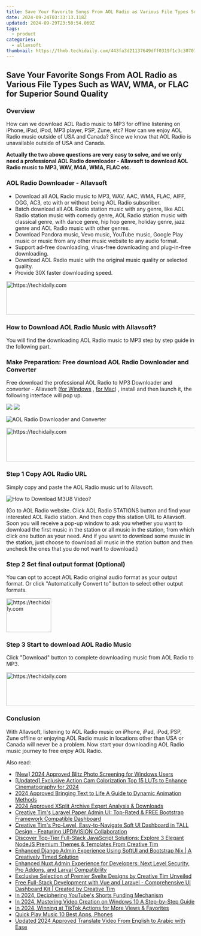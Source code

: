 ```yaml
---
title: Save Your Favorite Songs From AOL Radio as Various File Types Such as WAV, WMA, or FLAC for Superior Sound Quality
date: 2024-09-24T03:33:13.118Z
updated: 2024-09-29T23:50:54.069Z
tags:
  - product
categories:
  - allavsoft
thumbnail: https://thmb.techidaily.com/443fa3d21137649dff0319f1c3c3070702e32a7b2f673e094959a8fdb4cdbd5b.jpg
---
```


## Save Your Favorite Songs From AOL Radio as Various File Types Such as WAV, WMA, or FLAC for Superior Sound Quality

### Overview

How can we download AOL Radio music to MP3 for offline listening on iPhone, iPad, iPod, MP3 player, PSP, Zune, etc? How can we enjoy AOL Radio music outside of USA and Canada? Since we know that AOL Radio is unavailable outside of USA and Canada.

**Actually the two above questions are very easy to solve, and we only need a professional AOL Radio downloader - Allavsoft to download AOL Radio music to MP3, WAV, M4A, WMA, FLAC etc.**

### AOL Radio Downloader - Allavsoft

* Download all AOL Radio music to MP3, WAV, AAC, WMA, FLAC, AIFF, OGG, AC3, etc with or without being AOL Radio subscriber.
* Batch download all AOL Radio station music with any genre, like AOL Radio station music with comedy genre, AOL Radio station music with classical genre, with dance genre, hip hop genre, holiday genre, jazz genre and AOL Radio music with other genres.
* Download Pandora music, Vevo music, YouTube music, Google Play music or music from any other music website to any audio format.
* Support ad-free downloading, virus-free downloading and plug-in-free downloading.
* Download AOL Radio music with the original music quality or selected quality.
* Provide 30X faster downloading speed.

<!-- affiliate ads begin -->
<a href="https://appsumo.8odi.net/c/5597632/2137411/7443" target="_top" id="2137411">
  <img src="//a.impactradius-go.com/display-ad/7443-2137411" border="0" alt="https://techidaily.com" width="600" height="90"/>
</a>
<img height="0" width="0" src="https://appsumo.8odi.net/i/5597632/2137411/7443" style="position:absolute;visibility:hidden;" border="0" />
<!-- affiliate ads end -->

### How to Download AOL Radio Music with Allavsoft?

You will find the downloading AOL Radio music to MP3 step by step guide in the following part.

### Make Preparation: Free download AOL Radio Downloader and Converter

Free download the professional AOL Radio to MP3 Downloader and converter - Allavsoft ([for Windows](https://tools.techidaily.com/allavsoft/products/) , [for Mac](https://tools.techidaily.com/allavsoft/products/)) , install and then launch it, the following interface will pop up.

[![](https://www.allavsoft.com/how-to/../images/how-to/free-download-win.jpg)](https://tools.techidaily.com/allavsoft/products/) [![](https://www.allavsoft.com/how-to/../images/how-to/free-download-mac.jpg)](https://tools.techidaily.com/allavsoft/products/)

![AOL Radio Downloader and Converter](https://www.allavsoft.com/how-to/../images/allavsoft/screen-shot-600.jpg)

<!-- affiliate ads begin -->
<a href="https://appsumo.8odi.net/c/5597632/2118325/7443" target="_top" id="2118325">
  <img src="//a.impactradius-go.com/display-ad/7443-2118325" border="0" alt="https://techidaily.com" width="728" height="90"/>
</a>
<img height="0" width="0" src="https://appsumo.8odi.net/i/5597632/2118325/7443" style="position:absolute;visibility:hidden;" border="0" />
<!-- affiliate ads end -->

### Step 1 Copy AOL Radio URL

Simply copy and paste the AOL Radio music url to Allavsoft.

![How to Download M3U8 Video?](https://www.allavsoft.com/how-to/../images/how-to/download-rtmp-video/download-rtmp-video.jpg)

(Go to AOL Radio website. Click AOL Radio STATIONS button and find your interested AOL Radio station. And then copy this station URL to Allavsoft. Soon you will receive a pop-up window to ask you whether you want to download the first music in the station or all music in the station, from which click one button as your need. And if you want to download some music in the station, just choose to download all music in the station button and then uncheck the ones that you do not want to download.)

### Step 2 Set final output format (Optional)

You can opt to accept AOL Radio original audio format as your output format. Or click "Automatically Convert to" button to select other output formats.

<!-- affiliate ads begin -->
<a href="https://bluettifr.pxf.io/c/5597632/2145079/17095" target="_top" id="2145079">
  <img src="//a.impactradius-go.com/display-ad/17095-2145079" border="0" alt="https://techidaily.com" width="120" height="90"/>
</a>
<img height="0" width="0" src="https://bluettifr.pxf.io/i/5597632/2145079/17095" style="position:absolute;visibility:hidden;" border="0" />
<!-- affiliate ads end -->

### Step 3 Start to download AOL Radio Music

Click "Download" button to complete downloading music from AOL Radio to MP3.

<!-- affiliate ads begin -->
<a href="https://appsumo.8odi.net/c/5597632/2151856/7443" target="_top" id="2151856">
  <img src="//a.impactradius-go.com/display-ad/7443-2151856" border="0" alt="https://techidaily.com" width="728" height="90"/>
</a>
<img height="0" width="0" src="https://appsumo.8odi.net/i/5597632/2151856/7443" style="position:absolute;visibility:hidden;" border="0" />
<!-- affiliate ads end -->

### Conclusion

With Allavsoft, listening to AOL Radio music on iPhone, iPad, iPod, PSP, Zune offline or enjoying AOL Radio music in locations other than USA or Canada will never be a problem. Now start your downloading AOL Radio music journey to free enjoy AOL Radio.

<ins class="adsbygoogle"
     style="display:block"
     data-ad-format="autorelaxed"
     data-ad-client="ca-pub-7571918770474297"
     data-ad-slot="1223367746"></ins>

<ins class="adsbygoogle"
     style="display:block"
     data-ad-client="ca-pub-7571918770474297"
     data-ad-slot="8358498916"
     data-ad-format="auto"
     data-full-width-responsive="true"></ins>

<span class="atpl-alsoreadstyle">Also read:</span>
<div><ul>
<li><a href="https://vp-tips.techidaily.com/new-2024-approved-blitz-photo-screening-for-windows-users/"><u>[New] 2024 Approved Blitz Photo Screening for Windows Users</u></a></li>
<li><a href="https://fox-links.techidaily.com/updated-exclusive-action-cam-colorization-top-15-luts-to-enhance-cinematography-for-2024/"><u>[Updated] Exclusive Action Cam Colorization Top 15 LUTs to Enhance Cinematography for 2024</u></a></li>
<li><a href="https://youtube-clips.techidaily.com/2024-approved-bringing-text-to-life-a-guide-to-dynamic-animation-methods/"><u>2024 Approved Bringing Text to Life A Guide to Dynamic Animation Methods</u></a></li>
<li><a href="https://fox-friendly.techidaily.com/2024-approved-xsplit-archive-expert-analysis-and-downloads/"><u>2024 Approved XSplit Archive Expert Analysis & Downloads</u></a></li>
<li><a href="https://fox-shield.techidaily.com/creative-tims-laravel-paper-admin-ui-top-rated-and-free-bootstrap-framework-compatible-dashboard/"><u>Creative Tim's Laravel Paper Admin UI: Top-Rated & FREE Bootstrap Framework Compatible Dashboard</u></a></li>
<li><a href="https://fox-shield.techidaily.com/creative-tims-pro-level-easy-to-navigate-soft-ui-dashboard-in-tall-design-featuring-updivision-collaboration/"><u>Creative Tim's Pro-Level, Easy-to-Navigate Soft UI Dashboard in TALL Design - Featuring UPDIVISION Collaboration</u></a></li>
<li><a href="https://fox-shield.techidaily.com/discover-top-tier-full-stack-javascript-solutions-explore-3-elegant-nodejs-premium-themes-and-templates-from-creative-tim/"><u>Discover Top-Tier Full-Stack JavaScript Solutions: Explore 3 Elegant NodeJS Premium Themes & Templates From Creative Tim</u></a></li>
<li><a href="https://fox-shield.techidaily.com/enhanced-django-admin-experience-using-softui-and-bootstrap-nix-a-creatively-timed-solution/"><u>Enhanced Django Admin Experience Using SoftUI and Bootstrap Nix | A Creatively Timed Solution</u></a></li>
<li><a href="https://fox-shield.techidaily.com/enhanced-nuxt-admin-experience-for-developers-next-level-security-pro-addons-and-larval-compatibility/"><u>Enhanced Nuxt Admin Experience for Developers: Next Level Security, Pro Addons, and Larval Compatibility</u></a></li>
<li><a href="https://fox-shield.techidaily.com/exclusive-selection-of-premier-svelte-designs-by-creative-tim-unveiled/"><u>Exclusive Selection of Premier Svelte Designs by Creative Tim Unveiled</u></a></li>
<li><a href="https://fox-shield.techidaily.com/free-full-stack-development-with-vue-and-laravel-comprehensive-ui-dashboard-kit-created-by-creative-tim/"><u>Free Full-Stack Development with Vue and Laravel - Comprehensive UI Dashboard Kit | Created by Creative Tim</u></a></li>
<li><a href="https://youtube-tips.techidaily.com/24-deciphering-youtubes-shorts-funding-mechanism/"><u>In 2024, Deciphering YouTube's Shorts Funding Mechanism</u></a></li>
<li><a href="https://extra-guidance.techidaily.com/in-2024-mastering-video-creation-on-windows-10-a-step-by-step-guide/"><u>In 2024, Mastering Video Creation on Windows 10 A Step-by-Step Guide</u></a></li>
<li><a href="https://tiktok-videos.techidaily.com/in-2024-winning-at-tiktok-actions-for-more-views-and-favorites/"><u>In 2024, Winning at TikTok Actions for More Views & Favorites</u></a></li>
<li><a href="https://extra-hints.techidaily.com/quick-play-music-10-best-apps-phones/"><u>Quick Play Music 10 Best Apps, Phones</u></a></li>
<li><a href="https://ai-video-translation.techidaily.com/updated-2024-approved-translate-video-from-english-to-arabic-with-ease/"><u>Updated 2024 Approved Translate Video From English to Arabic with Ease</u></a></li>
</ul></div>


